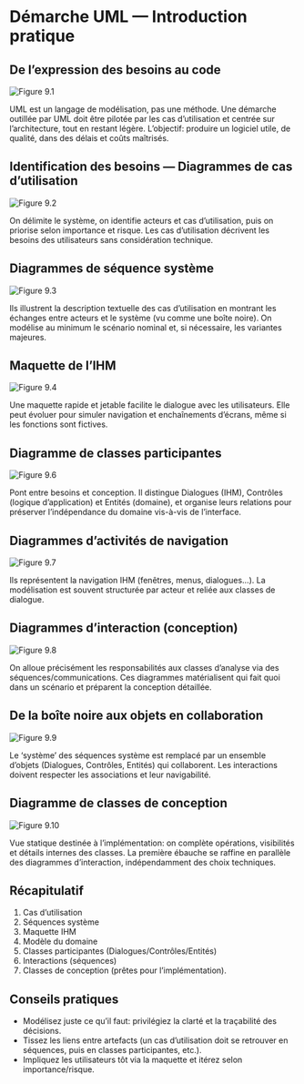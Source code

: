 # Démarche UML — Introduction pratique

## De l’expression des besoins au code
![Figure 9.1](images/figure_9_1.png)

UML est un langage de modélisation, pas une méthode. Une démarche outillée par UML doit être pilotée par les cas d’utilisation et centrée sur l’architecture, tout en restant légère. L’objectif: produire un logiciel utile, de qualité, dans des délais et coûts maîtrisés.

## Identification des besoins — Diagrammes de cas d’utilisation
![Figure 9.2](images/figure_9_2.png)

On délimite le système, on identifie acteurs et cas d’utilisation, puis on priorise selon importance et risque. Les cas d’utilisation décrivent les besoins des utilisateurs sans considération technique.

## Diagrammes de séquence système
![Figure 9.3](images/figure_9_3.png)

Ils illustrent la description textuelle des cas d’utilisation en montrant les échanges entre acteurs et le système (vu comme une boîte noire). On modélise au minimum le scénario nominal et, si nécessaire, les variantes majeures.

## Maquette de l’IHM
![Figure 9.4](images/figure_9_4.png)

Une maquette rapide et jetable facilite le dialogue avec les utilisateurs. Elle peut évoluer pour simuler navigation et enchaînements d’écrans, même si les fonctions sont fictives.

## Diagramme de classes participantes
![Figure 9.6](images/figure_9_6.png)

Pont entre besoins et conception. Il distingue Dialogues (IHM), Contrôles (logique d’application) et Entités (domaine), et organise leurs relations pour préserver l’indépendance du domaine vis-à-vis de l’interface.

## Diagrammes d’activités de navigation
![Figure 9.7](images/figure_9_7.png)

Ils représentent la navigation IHM (fenêtres, menus, dialogues…). La modélisation est souvent structurée par acteur et reliée aux classes de dialogue.

## Diagrammes d’interaction (conception)
![Figure 9.8](images/figure_9_8.png)

On alloue précisément les responsabilités aux classes d’analyse via des séquences/communications. Ces diagrammes matérialisent qui fait quoi dans un scénario et préparent la conception détaillée.

## De la boîte noire aux objets en collaboration
![Figure 9.9](images/figure_9_9.png)

Le ‘système’ des séquences système est remplacé par un ensemble d’objets (Dialogues, Contrôles, Entités) qui collaborent. Les interactions doivent respecter les associations et leur navigabilité.

## Diagramme de classes de conception
![Figure 9.10](images/figure_9_10.png)

Vue statique destinée à l’implémentation: on complète opérations, visibilités et détails internes des classes. La première ébauche se raffine en parallèle des diagrammes d’interaction, indépendamment des choix techniques.

## Récapitulatif

1) Cas d’utilisation 
2) Séquences système 
3) Maquette IHM 
4) Modèle du domaine 
5) Classes participantes (Dialogues/Contrôles/Entités) 
6) Interactions (séquences) 
7) Classes de conception (prêtes pour l’implémentation).

## Conseils pratiques
- Modélisez juste ce qu’il faut: privilégiez la clarté et la traçabilité des décisions.
- Tissez les liens entre artefacts (un cas d’utilisation doit se retrouver en séquences, puis en classes participantes, etc.).
- Impliquez les utilisateurs tôt via la maquette et itérez selon importance/risque.
